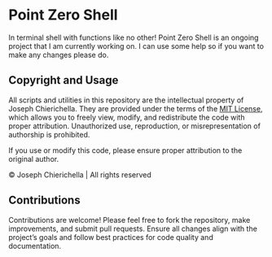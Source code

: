 # Point Zero Shell
In terminal shell with functions like no other!
Point Zero Shell is an ongoing project that I am currently working on. I can use some help so if you want to make any changes please do.

## Copyright and Usage

All scripts and utilities in this repository are the intellectual property of Joseph Chierichella. They are provided under the terms of the [MIT License](LICENSE), which allows you to freely view, modify, and redistribute the code with proper attribution. Unauthorized use, reproduction, or misrepresentation of authorship is prohibited.

If you use or modify this code, please ensure proper attribution to the original author.

© Joseph Chierichella | All rights reserved

## Contributions

Contributions are welcome! Please feel free to fork the repository, make improvements, and submit pull requests. Ensure all changes align with the project’s goals and follow best practices for code quality and documentation. 